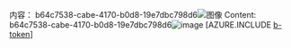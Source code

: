 <span data-ttu-id="bf053-101">内容： b64c7538-cabe-4170-b0d8-19e7dbc798d6![图像](037f79fc-f0d5-465c-b32f-0d21353efe4a.png)
</span><span class="sxs-lookup"><span data-stu-id="bf053-101">Content: b64c7538-cabe-4170-b0d8-19e7dbc798d6![image](037f79fc-f0d5-465c-b32f-0d21353efe4a.png)
</span></span>[AZURE.INCLUDE [b-token](0a0d9cee-022c-47cb-acc5-17843340ed0a.md)]

